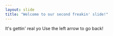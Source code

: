```yaml
---
layout: slide
title: "Welcome to our second freakin' slide!"
---
```

It's gettin' real yo
Use the left arrow to go back!
